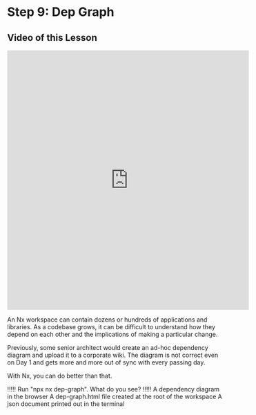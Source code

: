 # Step 9: Dep Graph

## Video of this Lesson

<iframe width="560" height="600" src="https://www.youtube.com/embed/Dr7jI9RYcmY" frameborder="0" allow="accelerometer; autoplay; encrypted-media; gyroscope; picture-in-picture" allowfullscreen></iframe>

An Nx workspace can contain dozens or hundreds of applications and libraries. As a codebase grows, it can be difficult to understand how they depend on each other and the implications of making a particular change.

Previously, some senior architect would create an ad-hoc dependency diagram and upload it to a corporate wiki. The diagram is not correct even on Day 1 and gets more and more out of sync with every passing day.

With Nx, you can do better than that.

!!!!!
Run "npx nx dep-graph". What do you see?
!!!!!
A dependency diagram in the browser
A dep-graph.html file created at the root of the workspace
A json document printed out in the terminal
